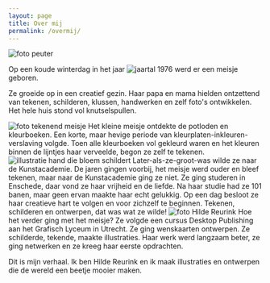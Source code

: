 ```yaml
---
layout: page
title: Over mij
permalink: /overmij/
---
```

<img src="/wordpress/img/overmij_peuterhilde.jpg" class="alignright" alt="foto peuter" />

Op een koude winterdag in het jaar <img src="/wordpress/img/overmij_1976.png" alt="jaartal 1976" /> werd er een meisje geboren.

Ze groeide op in een creatief gezin. Haar papa en mama hielden ontzettend van tekenen, schilderen, klussen, 
handwerken en zelf foto's ontwikkelen. Het hele huis stond vol knutselspullen.

<img src="/wordpress/img/overmij_tekenendehilde.jpg" class="alignleft" alt="foto tekenend meisje" />
Het kleine meisje ontdekte de potloden en kleurboeken. Een korte, maar hevige periode van kleurplaten-inkleuren-verslaving volgde. 
Toen alle kleurboeken vol gekleurd waren en het kleuren binnen de lijntjes haar verveelde, begon ze zelf te tekenen.

<img src="/wordpress/img/overmij_hand_penseel.jpg" class="alignright" alt="illustratie hand die bloem schildert" />
Later-als-ze-groot-was wilde ze naar de Kunstacademie.
De jaren gingen voorbij, het meisje werd ouder en bleef tekenen, maar naar de Kunstacademie ging ze niet.
Ze ging studeren in Enschede, daar vond ze haar vrijheid en de liefde.
Na haar studie had ze 101 banen, maar geen ervan maakte haar echt gelukkig. 
Op een dag besloot ze haar creatieve hart te volgen en voor zichzelf te beginnen.
Tekenen, schilderen en ontwerpen, dat was wat ze wilde! 

<img src="/wordpress/img/overmij_foto_hilde_klein.jpg" class="alignleft" alt="foto Hilde Reurink" />
Hoe het verder ging met het meisje?
Ze volgde een cursus Desktop Publishing aan het Grafisch Lyceum in Utrecht. Ze ging wenskaarten ontwerpen.
Ze schilderde, tekende, maakte illustraties.
Haar werk werd langzaam beter, ze ging netwerken en ze 
kreeg haar eerste opdrachten.

Dit is mijn verhaal.
Ik ben Hilde Reurink en ik maak illustraties en ontwerpen die de wereld een beetje mooier maken.

